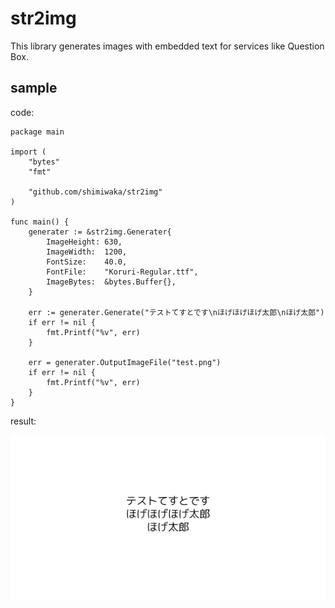 # str2img
This library generates images with embedded text for services like Question Box.

## sample
code: 
```
package main

import (
	"bytes"
	"fmt"

	"github.com/shimiwaka/str2img"
)

func main() {
	generater := &str2img.Generater{
		ImageHeight: 630,
		ImageWidth:  1200,
		FontSize:    40.0,
		FontFile:    "Koruri-Regular.ttf",
		ImageBytes:  &bytes.Buffer{},
	}

	err := generater.Generate("テストてすとです\nほげほげほげ太郎\nほげ太郎")
	if err != nil {
		fmt.Printf("%v", err)
	}

	err = generater.OutputImageFile("test.png")
	if err != nil {
		fmt.Printf("%v", err)
	}
}
```

result:

![sample](test.png)